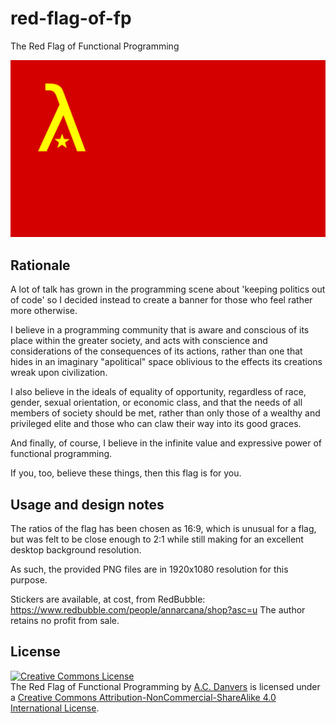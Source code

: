 # red-flag-of-fp
The Red Flag of Functional Programming

<img src="https://raw.githubusercontent.com/jarcane/red-flag-of-fp/master/lambda-star-red-flag.png" width="600">

## Rationale

A lot of talk has grown in the programming scene about 'keeping politics out of code' so I decided instead to create a banner for those who feel rather more otherwise. 

I believe in a programming community that is aware and conscious of its place within the greater society, and acts with conscience and considerations of the consequences of its actions, rather than one that hides in an imaginary "apolitical" space oblivious to the effects its creations wreak upon civilization.

I also believe in the ideals of equality of opportunity, regardless of race, gender, sexual orientation, or economic class, and that the needs of all members of society should be met, rather than only those of a wealthy and privileged elite and those who can claw their way into its good graces.

And finally, of course, I believe in the infinite value and expressive power of functional programming.

If you, too, believe these things, then this flag is for you.

## Usage and design notes

The ratios of the flag has been chosen as 16:9, which is unusual for a flag, but was felt to be close enough to 2:1 while still making for an excellent desktop background resolution.

As such, the provided PNG files are in 1920x1080 resolution for this purpose.

Stickers are available, at cost, from RedBubble: https://www.redbubble.com/people/annarcana/shop?asc=u
The author retains no profit from sale.

## License

<a rel="license" href="http://creativecommons.org/licenses/by-nc-sa/4.0/"><img alt="Creative Commons License" style="border-width:0" src="https://i.creativecommons.org/l/by-nc-sa/4.0/88x31.png" /></a><br /><span xmlns:dct="http://purl.org/dc/terms/" href="http://purl.org/dc/dcmitype/StillImage" property="dct:title" rel="dct:type">The Red Flag of Functional Programming</span> by <a xmlns:cc="http://creativecommons.org/ns#" href="https://github.com/jarcane/red-flag-of-fp/" property="cc:attributionName" rel="cc:attributionURL">A.C. Danvers</a> is licensed under a <a rel="license" href="http://creativecommons.org/licenses/by-nc-sa/4.0/">Creative Commons Attribution-NonCommercial-ShareAlike 4.0 International License</a>.
